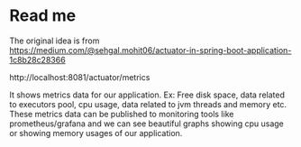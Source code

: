 # Read me

The original idea is from  
https://medium.com/@sehgal.mohit06/actuator-in-spring-boot-application-1c8b28c28366

http://localhost:8081/actuator/metrics

It shows metrics data for our application.
Ex: Free disk space, data related to executors pool, cpu usage, data related to jvm threads and memory etc.
These metrics data can be published to monitoring tools like prometheus/grafana and we can see beautiful graphs showing
cpu usage
or showing memory usages of our application.